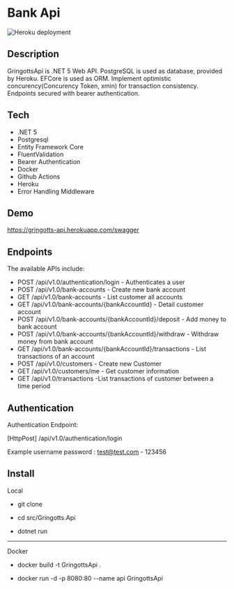 # Bank Api


![Heroku deployment](https://github.com/gktnkrdg/Gringotts/actions/workflows/heroku-deploy.yaml/badge.svg)
## Description

GringottsApi is .NET 5 Web API. PostgreSQL is used as database, provided by Heroku. EFCore is used as ORM. Implement optimistic concurency(Concurency Token, xmin) for transaction consistency. Endpoints secured with bearer authentication.


## Tech

- .NET 5
- Postgresql 
- Entity Framework Core
- FluentValidation 
- Bearer Authentication
- Docker
- Github Actions
- Heroku
- Error Handling Middleware

## Demo
https://gringotts-api.herokuapp.com/swagger


## Endpoints

The available APIs include:

- POST /api/v1.0/authentication/login - Authenticates a user
- POST /api/v1.0/bank-accounts - Create new bank account
- GET  /api/v1.0/bank-accounts - List customer all accounts
- GET  /api/v1.0/bank-accounts/{bankAccountId} - Detail customer account
- POST /api/v1.0/bank-accounts/{bankAccountId}/deposit - Add money to bank account
- POST /api/v1.0/bank-accounts/{bankAccountId}/withdraw - Withdraw money from bank account
- GET /api/v1.0/bank-accounts/{bankAccountId}/transactions - List transactions of an account
- POST /api/v1.0/customers - Create new Customer
- GET /api/v1.0/customers/me - Get customer information
- GET /api/v1.0/transactions -List transactions of customer between a time period

## Authentication
Authentication Endpoint: 

[HttpPost] /api/v1.0/authentication/login 

Example username password : test@test.com - 123456

## Install
Local
- git clone

- cd src/Gringotts.Api 

- dotnet run

----
Docker
- docker build -t GringottsApi .

- docker run -d -p 8080:80 --name api GringottsApi

